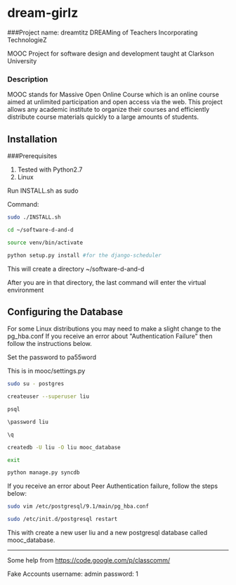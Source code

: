dream-girlz
===========

###Project name: dreamtitz
DREAMing of Teachers Incorporating TechnologieZ

MOOC Project for software design and development taught at Clarkson University

### Description
MOOC stands for Massive Open Online Course which is an online course aimed at unlimited participation and open access via the web. This project allows any academic institute to organize their courses and efficiently distribute course materials quickly to a large amounts of students. 


Installation
----

###Prerequisites
1. Tested with Python2.7
2. Linux 

Run INSTALL.sh as sudo

Command:

```bash
sudo ./INSTALL.sh

cd ~/software-d-and-d

source venv/bin/activate

python setup.py install #for the django-scheduler
```

This will create a directory ~/software-d-and-d

After you are in that directory, the last command will enter the virtual environment

Configuring the Database
----
For some Linux distributions you may need to make a slight change to the pg_hba.conf
If you receive an error about "Authentication Failure" then follow the instructions below.

Set the password to pa55word

This is in mooc/settings.py

```bash
sudo su - postgres

createuser --superuser liu

psql

\password liu

\q

createdb -U liu -O liu mooc_database

exit

python manage.py syncdb
```

If you receive an error about Peer Authentication failure, follow the steps below:

```bash
sudo vim /etc/postgresql/9.1/main/pg_hba.conf 

sudo /etc/init.d/postgresql restart
```

This with create a new user liu and a new postgresql database called mooc_database.



---

Some help from https://code.google.com/p/classcomm/

Fake Accounts
username: admin
password: 1 
